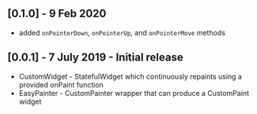 ## [0.1.0] - 9 Feb 2020
* added `onPointerDown`, `onPointerUp`, and `onPointerMove` methods


## [0.0.1] - 7 July 2019 - Initial release
* CustomWidget - StatefulWidget which continuously repaints using a provided onPaint function
* EasyPainter - CustomPainter wrapper that can produce a CustomPaint widget
